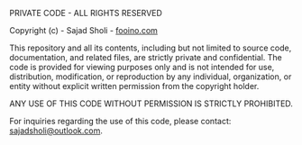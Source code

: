 PRIVATE CODE - ALL RIGHTS RESERVED

Copyright (c) - Sajad Sholi - [fooino.com](https://fooino.com)

This repository and all its contents, including but not limited to source code, documentation, and related files, are strictly private and confidential. The code is provided for viewing purposes only and is not intended for use, distribution, modification, or reproduction by any individual, organization, or entity without explicit written permission from the copyright holder.

ANY USE OF THIS CODE WITHOUT PERMISSION IS STRICTLY PROHIBITED.

For inquiries regarding the use of this code, please contact: <sajadsholi@outlook.com>.